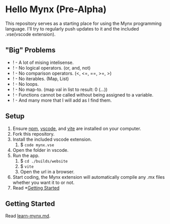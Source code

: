 # Hello Mynx (Pre-Alpha)
This repository serves as a starting place for using the Mynx programming language. I'll try to regularly push updates to it and the included .vse(vscode extension).

## "Big" Problems
- ! - A lot of mising intelisense.
- ! - No logical operators. (or, and, not)
- ! - No comparison operators. (<, <=, ==, >=, >)
- ! - No iterables. (Map, List)
- ! - No loops.
- ! - No map-to. (map val in list to result: 0 (...))
- ! - Functions cannot be called without being assigned to a variable.
- ! - And many more that I will add as I find them.

## Setup
1. Ensure [npm](https://nodejs.org/en/download/), [vscode](https://code.visualstudio.com/), and [vite](https://vitejs.dev/guide/) are installed on your computer.
1. Fork this repository.
2. Install the included vscode extension.
    1. $ `code mynx.vse`
3. Open the folder in vscode.
3. Run the app.
    1. $ `cd ./builds/website`
    2. $ `vite`
    3. Open the url in a browser.
3. Start coding, the Mynx extension will automatically compile any .mx files whether you want it to or not.
4. Read *[Getting Started](#getting-started)

## Getting Started
Read [learn-mynx.md](https://github.com/monode-dev/hello-mynx/edit/main/learn-mynx.md).
